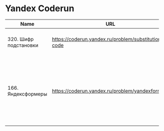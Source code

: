 # Yandex Coderun

| Name                  | URL                                                 | Tag  | Status                                                                                                                                                             | Notes                                                                |
| --------------------- | --------------------------------------------------- | ---- | ------------------------------------------------------------------------------------------------------------------------------------------------------------------ | -------------------------------------------------------------------- |
| 320. Шифр подстановки | https://coderun.yandex.ru/problem/substitution-code | Easy | ✔️ [Code](https://github.com/vitkarpov/coderun-solutions/substitution-code.js) • [Tests](https://github.com/vitkarpov/coderun-solutions/substitution-code.test.js) |
| 166. Яндексформеры    | https://coderun.yandex.ru/problem/yandexformers     | Easy | ✔️ [Code](https://github.com/vitkarpov/coderun-solutions/yandexformers.js) • [Tests](https://github.com/vitkarpov/coderun-solutions/yandexformers.test.js)         | Sort (N _ log N), heap (K _ log N) -> TLE; bucket sort (N) -> passes |
